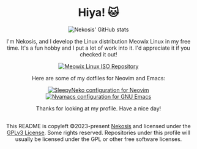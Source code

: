 <h1 align=center>Hiya! 🐱</h3>
<p align=center>
<img alt="Nekosis' GitHub stats" src="https://github-readme-stats.vercel.app/api?username=Nekosis&show_icons=true&bg_color=1e1e2e&text_color=cdd6f4&icon_color=cba6f7&title_color=94e2d5">
</p>
<p align=center>I'm Nekosis, and I develop the Linux distribution Meowix Linux in my free time. It's a fun hobby and I put a lot of work into it. I'd appreciate it if you checked it out!</p>
<p align=center>
<a href="https://github.com/Meowix-Linux/Meowix-ISO"><img alt="Meowix Linux ISO Repository" src="https://github-readme-stats.vercel.app/api/pin/?username=Meowix-Linux&repo=Meowix-ISO&show_owner=true&bg_color=1e1e2e&text_color=cdd6f4&icon_color=cba6f7&title_color=94e2d5"></a>
</p>
<p align=center>Here are some of my dotfiles for Neovim and Emacs:</p>
<p align=center>
<a href="https://github.com/Nekosis/sleepyneko"><img alt="SleepyNeko configuration for Neovim" src="https://github-readme-stats.vercel.app/api/pin/?username=Nekosis&repo=sleepyneko&show_owner=true&bg_color=1e1e2e&text_color=cdd6f4&icon_color=cba6f7&title_color=94e2d5"></a>
<a href="https://github.com/Nekosis/nyamacs"><img alt="Nyamacs configuration for GNU Emacs" src="https://github-readme-stats.vercel.app/api/pin/?username=Nekosis&repo=nyamacs&show_owner=true&bg_color=1e1e2e&text_color=cdd6f4&icon_color=cba6f7&title_color=94e2d5"></a>
</p>
<p align=center>Thanks for looking at my profile. Have a nice day!</p>

##

<p align=center>This README is copyleft 🄯2023-present <a href="https://github.com/Nekosis">Nekosis</a> and licensed under the <a href="https://www.gnu.org/licenses/gpl-3.0.en.html">GPLv3 License</a>. Some rights reserved. Repositories under this profile will usually be licensed under the GPL or other free software licenses.</p>
